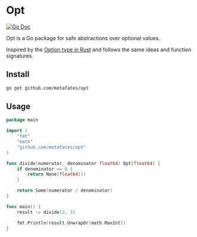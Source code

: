 # Opt

[![Go Doc](https://img.shields.io/badge/godoc-reference-blue.svg?style=flat-square)](http://godoc.org/github.com/metafates/opt)

Opt is a Go package for safe abstractions over optional values.

Inspired by the [Option type in Rust] and follows the same ideas and function signatures.

## Install

```bash
go get github.com/metafates/opt
```

## Usage

```go
package main

import (
    "fmt"
    "math"
    "github.com/metafates/opt"
)

func divide(numerator, denominator float64) Opt[float64] {
    if denominator == 0 {
        return None[float64]()
    }

    return Some(numerator / denominator)
}

func main() {
    result := divide(2, 3)

    fmt.Println(result.UnwrapOr(math.MaxInt))
}
```

[Option type in Rust]: https://doc.rust-lang.org/std/option/enum.Option.html
